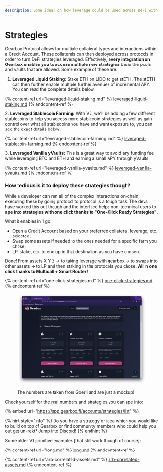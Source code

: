 ```yaml
---
description: Some ideas on how leverage could be used across DeFi with the help of Gearbox.
---
```


# Strategies

Gearbox Protocol allows for multiple collateral types and interactions within a Credit Account. These collaterals can then deployed across protocols in order to turn DeFi strategies leveraged. Effectively, **every integration on Gearbox enables you to access multiple new strategies** basis the pools and vaults that are allowed. Some example of these are:

1. **Leveraged Liquid Staking**: Stake ETH on LIDO to get stETH. The stETH can then further enable multiple further avenues of incremental APY. You can read the complete details below

{% content-ref url="leveraged-liquid-staking.md" %}
[leveraged-liquid-staking.md](leveraged-liquid-staking.md)
{% endcontent-ref %}

&#x20;2\.  **Leveraged Stablecoin Farming:** With V2, we'll be adding a few different stablecoins to help you access more stablecoin strategies as well as gain control over what all stablecoins you have and want exposure to, you can see the exact details below:

{% content-ref url="leveraged-stablecoin-farming.md" %}
[leveraged-stablecoin-farming.md](leveraged-stablecoin-farming.md)
{% endcontent-ref %}

&#x20;3\.  **Leveraged Vanilla yVaults:** This is a great way to avoid any funding fee while leveraging BTC and ETH and earning a small APY through yVaults

{% content-ref url="leveraged-vanilla-yvaults.md" %}
[leveraged-vanilla-yvaults.md](leveraged-vanilla-yvaults.md)
{% endcontent-ref %}

### **How tedious is it to deploy these strategies though?**

While a developer can run all of the complex interactions on-chain, executing these by going protocol to protocol is a tough task. The devs have worked this out though and the interface helps non-technical users to **ape into strategies with one click thanks to "One-Click Ready Strategies"**.&#x20;

What it enables in 1 go:

* Open a Credit Account based on your preferred collateral, leverage, etc. selected;
* Swap some assets if needed to the ones needed for a specific farm you chose;
* LP, stake, etc. to end up in that destination as you have chosen.

Done! From assets X Y Z -> to taking leverage with gearbox -> to swaps into other assets -> to LP and then staking in the protocols you chose. **All in one click thanks to Multicall + Smart Router!**

{% content-ref url="one-click-strategies.md" %}
[one-click-strategies.md](one-click-strategies.md)
{% endcontent-ref %}

<figure><img src="../../.gitbook/assets/Screenshot 2022-10-19 at 13.51.05.png" alt=""><figcaption><p>The numbers are taken from Goerli and are just a mockup!</p></figcaption></figure>

Check yourself for the real numbers and strategies you can ape into:

{% embed url="https://app.gearbox.fi/accounts/strategies/list" %}

{% hint style="info" %}
Do you have a strategy or idea which you would like to build on top of Gearbox or find community members who could help you out get un-rekt? Jump into [Discord](https://discord.gg/dtqqwDuawE)!
{% endhint %}

Some older V1 primitive examples \[that still work though of course]:

{% content-ref url="long.md" %}
[long.md](long.md)
{% endcontent-ref %}

{% content-ref url="arb-correlated-assets.md" %}
[arb-correlated-assets.md](arb-correlated-assets.md)
{% endcontent-ref %}

